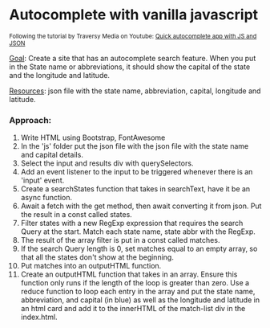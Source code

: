 # Autocomplete with vanilla javascript
<small> Following the tutorial by Traversy Media on Youtube: [Quick autocomplete app with JS and JSON](https://www.youtube.com/watch?v=1iysNUrI3lw&list=PLYOHDo0h_ajqF8gOq5uaM2do6wUGy7_gU&index=18)</small>


<ins>Goal</ins>: Create a site that has an autocomplete search feature. When you put in the State name or abbreviations, it should show the capital of the state and the longitude and latitude.

<ins>Resources</ins>: json file with the state name, abbreviation, capital, longitude and latitude.

### Approach:

1. Write HTML using Bootstrap, FontAwesome
1. In the 'js' folder put the json file with the json file with the state name and capital details.
1. Select the input and results div with querySelectors.
1. Add an event listener to the input to be triggered whenever there is an 'input' event.
1. Create a searchStates function that takes in searchText, have it be an async function.
1. Await a fetch with the get method, then await converting it from json. Put the result in a const called states.
1. Filter states with a new RegExp expression that requires the search Query at the start. Match each state name, state abbr with the RegExp.
1. The result of the array filter is put in a const called matches.
1. If the search Query length is 0, set matches equal to an empty array, so that all the states don't show at the beginning.
1. Put matches into an outputHTML function.
1. Create an outputHTML function that takes in an array. Ensure this function only runs if the length of the loop is greater than zero. Use a reduce function to loop each entry in the array and put the state name, abbreviation, and capital (in blue) as well as the longitude and latitude in an html card and add it to the innerHTML of the match-list div in the index.html. 

